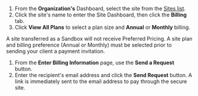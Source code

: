 1. From the **<span class="glyphicons glyphicons-group"></span> Organization's** Dashboard, select the site from the [Sites list](/docs/organizations/#sites).
1. Click the site's name to enter the Site Dashboard, then click the **Billing** tab.
1. Click **View All Plans** to select a plan size and **Annual** or **Monthly** billing.

  <Alert title="Note" type="info">

  A site transferred as a Sandbox will not receive Preferred Pricing. A site plan and billing preference (Annual or Monthly) must be selected prior to sending your client a payment invitation.

  </Alert>

1. From the **Enter Billing Information** page, use the **<span class="glyphicons glyphicons-envelope"></span>Send a Request** button.
1. Enter the recipient's email address and click the **Send Request** button. A link is immediately sent to the email address to pay through the secure site.
